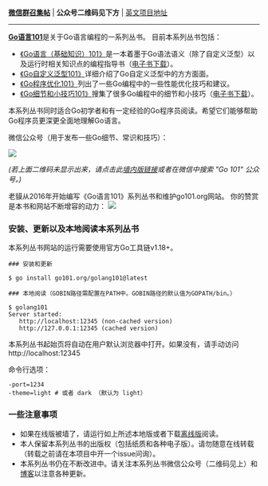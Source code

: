 **[微信群召集帖](https://github.com/golang101/golang101/issues/11)** | **公众号二维码见下方** | [英文项目地址](https://github.com/go101/go101)

----

[<b>Go语言101</b>](https://gfw.go101.org)是关于Go语言编程的一系列丛书。
目前本系列丛书包括：

* [《Go语言（基础知识）101》](https://gfw.go101.org/article/101.html)是一本着墨于Go语法语义（除了自定义泛型）以及运行时相关知识点的编程指导书（[电子书下载](https://github.com/golang101/golang101/releases)）。
* [《Go自定义泛型101》](https://gfw.go101.org/generics/101.html)详细介绍了Go自定义泛型中的方方面面。
* [《Go程序优化101》](https://gfw.go101.org/optimizations/101.html)列出了一些Go编程中的一些性能优化技巧和建议。
* [《Go细节和小技巧101》](https://gfw.go101.org/details-and-tips/101.html)搜集了很多Go编程中的细节和小技巧（[电子书下载](https://github.com/golang101/golang101/issues/127)）。

本系列丛书同时适合Go初学者和有一定经验的Go程序员阅读。希望它们能够帮助Go程序员更深更全面地理解Go语言。

微信公众号（用于发布一些Go细节、常识和技巧）：

![](pages/website/res/101-group-qrcode-2.jpg?raw=true)

_(若上面二维码未显示出来，请点击此[墙内版链接](https://tool.oschina.net/action/qrcode/generate?data=http%3A%2F%2Fweixin.qq.com%2Fr%2FRy6ju1TE0AmvrRDY93tV&output=image%2Fgif&error=L&type=0&margin=12&size=4)或者在微信中搜索 "Go 101" 公众号。)_

老貘从2016年开始编写《Go语言101》系列丛书和维护go101.org网站。
你的赞赏是本书和网站不断增容的动力：
![](pages/website/res/101-reward-qrcode-8.png?raw=true)

### 安装、更新以及本地阅读本系列丛书

本系列丛书网站的运行需要使用官方Go工具链v1.18+。

```shell
### 安装和更新

$ go install go101.org/golang101@latest

### 本地阅读（GOBIN路径需配置在PATH中。GOBIN路径的默认值为GOPATH/bin。）

$ golang101
Server started:
   http://localhost:12345 (non-cached version)
   http://127.0.0.1:12345 (cached version)
```

本系列丛书起始页将自动在用户默认浏览器中打开。如果没有，请手动访问 http://localhost:12345

命令行选项：
```
-port=1234
-theme=light # 或者 dark （默认为 light）
```

### 一些注意事项

* 如果在线版被墙了，请运行如上所述本地版或者下载[离线版](https://github.com/golang101/golang101/releases)阅读。
* 本人保留本系列丛书的出版权（包括纸质和各种电子版）。请勿随意在线转载（转载之前请在本项目中开一个issue问询）。
* 本系列丛书仍在不断改进中。请关注本系列丛书微信公众号（二维码见上）和[博客](https://gfw.go101.org/blog/101.html)以注意各种更新。


